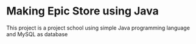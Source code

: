 # Making Epic Store using Java

This project is a project school using simple Java programming language and MySQL as database

